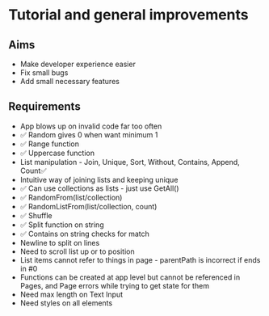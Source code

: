 Tutorial and general improvements
=================================

Aims
----

- Make developer experience easier
- Fix small bugs
- Add small necessary features

Requirements
------------

- App blows up on invalid code far too often
- ✅ Random gives 0 when want minimum 1
- ✅ Range function
- ✅ Uppercase function
- List manipulation - Join, Unique, Sort, Without, Contains, Append, Count✅ 
- Intuitive way of joining lists and keeping unique
- ✅ Can use collections as lists - just use GetAll()
- ✅ RandomFrom(list/collection)
- ✅ RandomListFrom(list/collection, count)
- ✅ Shuffle
- ✅ Split function on string
- ✅ Contains on string checks for match
- Newline to split on lines
- Need to scroll list up or to position
- List items cannot refer to things in page - parentPath is incorrect if ends in #0
- Functions can be created at app level but cannot be referenced in Pages, and Page errors while trying to get state for them
- Need max length on Text Input
- Need styles on all elements
